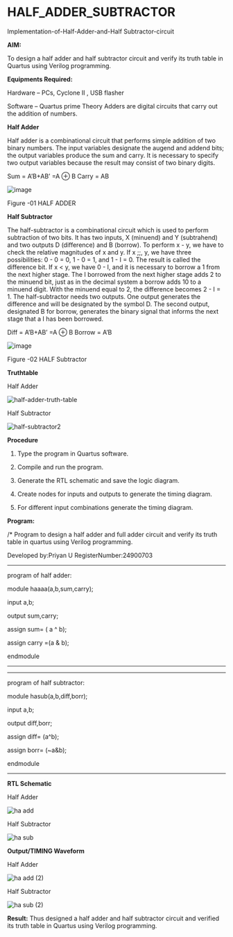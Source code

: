 # HALF_ADDER_SUBTRACTOR

Implementation-of-Half-Adder-and-Half Subtractor-circuit

**AIM:**

To design a half adder and half subtractor circuit and verify its truth table in Quartus using Verilog programming.

**Equipments Required:**

Hardware – PCs, Cyclone II , USB flasher 

Software – Quartus prime Theory Adders are digital circuits that carry out the addition of numbers.

**Half Adder**

Half adder is a combinational circuit that performs simple addition of two binary numbers. The input variables designate the augend and addend bits; the output variables produce the sum and carry. It is necessary to specify two output variables because the result may consist of two binary digits.

Sum = A’B+AB’ =A ⊕ B Carry = AB

![image](https://github.com/naavaneetha/HALF_ADDER_SUBTRACTOR/assets/154305477/bd4a0b2c-cdbc-4184-ab08-81578f121e1f)

Figure -01 HALF ADDER

**Half Subtractor**

The half-subtractor is a combinational circuit which is used to perform subtraction of two bits. It has two inputs, X (minuend) and Y (subtrahend) and two outputs D (difference) and B (borrow). To perform x - y, we have to check the relative magnitudes of x and y. If x ;;, y, we have three possibilities: 0 - 0 = 0, 1 - 0 = 1, and 1 - I = 0. The result is called the difference bit. If x < y, we have 0 - I, and it is necessary to borrow a 1 from the next higher stage. The I borrowed from the next higher stage adds 2 to the minuend bit, just as in the decimal system a borrow adds 10 to a minuend digit. With the minuend equal to 2, the difference becomes 2 - I = 1. The half-subtractor needs two outputs. One output generates the difference and will be designated by the symbol D. The second output, designated B for borrow, generates the binary signal that informs the next stage that a I has been borrowed. 

Diff = A’B+AB’ =A ⊕ B
Borrow = A’B

 ![image](https://github.com/naavaneetha/HALF_ADDER_SUBTRACTOR/assets/154305477/d76b099c-513f-4e7c-843a-e2fd028a531a)

Figure -02 HALF Subtractor

**Truthtable**


Half Adder

![half-adder-truth-table](https://github.com/user-attachments/assets/a302fecb-2489-4e23-8be2-18a3bd1bb390)

Half Subtractor

![half-subtractor2](https://github.com/user-attachments/assets/169b3e9a-cdc1-485a-8778-5e51329d8570)

**Procedure**

1.	Type the program in Quartus software.

2.	Compile and run the program.

3.	Generate the RTL schematic and save the logic diagram.

4.	Create nodes for inputs and outputs to generate the timing diagram.

5.	For different input combinations generate the timing diagram.


**Program:**

/* Program to design a half adder and full adder circuit and verify its truth table in quartus using Verilog programming.

Developed by:Priyan U
RegisterNumber:24900703
***
program of half adder:

module haaaa(a,b,sum,carry);

input a,b;

output sum,carry;

assign sum= ( a ^ b);

assign carry =(a & b);

endmodule
***


***
program of half subtractor:

module hasub(a,b,diff,borr);

input a,b;

output diff,borr;

assign diff= (a^b);

assign borr= (~a&b);

endmodule
***
**RTL Schematic**


Half Adder

![ha add](https://github.com/user-attachments/assets/c148f88d-02f4-4159-90ba-973600943f19)

Half Subtractor

![ha sub](https://github.com/user-attachments/assets/fe2ba5ce-adf0-4402-9d60-fa80a8aef95b)

**Output/TIMING Waveform**



Half Adder


![ha add (2)](https://github.com/user-attachments/assets/fb76aefd-d66f-4086-9e6c-55c0fe50357f)

Half Subtractor

![ha sub (2)](https://github.com/user-attachments/assets/6daeb80b-bd51-4f5a-a9c2-777e4bc43826)


**Result:**
Thus designed a half adder and half subtractor circuit and verified its truth table in Quartus using Verilog programming.
